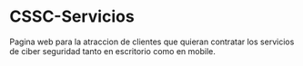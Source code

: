 # CSSC-Servicios
Pagina web para la atraccion de clientes que quieran contratar los servicios de ciber seguridad tanto en escritorio como en mobile.
